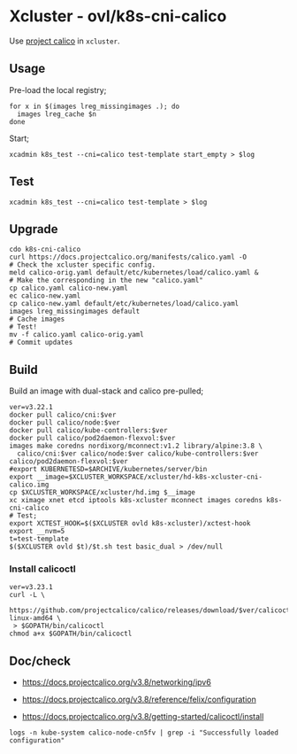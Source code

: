 # Xcluster - ovl/k8s-cni-calico

Use [project calico](https://www.projectcalico.org/) in `xcluster`.

## Usage

Pre-load the local registry;
```
for x in $(images lreg_missingimages .); do
  images lreg_cache $n
done
```

Start;
```
xcadmin k8s_test --cni=calico test-template start_empty > $log
```

## Test

```
xcadmin k8s_test --cni=calico test-template > $log
```

## Upgrade

```
cdo k8s-cni-calico
curl https://docs.projectcalico.org/manifests/calico.yaml -O
# Check the xcluster specific config.
meld calico-orig.yaml default/etc/kubernetes/load/calico.yaml &
# Make the corresponding in the new "calico.yaml"
cp calico.yaml calico-new.yaml
ec calico-new.yaml
cp calico-new.yaml default/etc/kubernetes/load/calico.yaml
images lreg_missingimages default
# Cache images
# Test!
mv -f calico.yaml calico-orig.yaml
# Commit updates
```


## Build

Build an image with dual-stack and calico pre-pulled;
```
ver=v3.22.1
docker pull calico/cni:$ver
docker pull calico/node:$ver
docker pull calico/kube-controllers:$ver
docker pull calico/pod2daemon-flexvol:$ver
images make coredns nordixorg/mconnect:v1.2 library/alpine:3.8 \
  calico/cni:$ver calico/node:$ver calico/kube-controllers:$ver calico/pod2daemon-flexvol:$ver
#export KUBERNETESD=$ARCHIVE/kubernetes/server/bin
export __image=$XCLUSTER_WORKSPACE/xcluster/hd-k8s-xcluster-cni-calico.img
cp $XCLUSTER_WORKSPACE/xcluster/hd.img $__image
xc ximage xnet etcd iptools k8s-xcluster mconnect images coredns k8s-cni-calico
# Test;
export XCTEST_HOOK=$($XCLUSTER ovld k8s-xcluster)/xctest-hook
export __nvm=5
t=test-template
$($XCLUSTER ovld $t)/$t.sh test basic_dual > /dev/null
```

### Install calicoctl

```
ver=v3.23.1
curl -L \
 https://github.com/projectcalico/calico/releases/download/$ver/calicoctl-linux-amd64 \
 > $GOPATH/bin/calicoctl
chmod a+x $GOPATH/bin/calicoctl
```

## Doc/check

* https://docs.projectcalico.org/v3.8/networking/ipv6

* https://docs.projectcalico.org/v3.8/reference/felix/configuration

* https://docs.projectcalico.org/v3.8/getting-started/calicoctl/install

```
logs -n kube-system calico-node-cn5fv | grep -i "Successfully loaded configuration"
```
